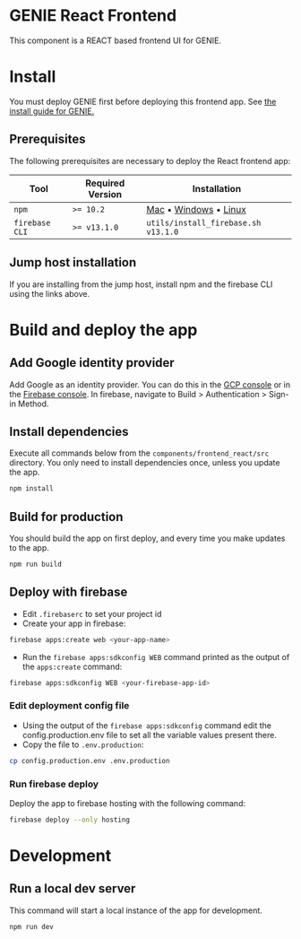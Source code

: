# GENIE React Frontend
This component is a REACT based frontend UI for GENIE.

# Install

You must deploy GENIE first before deploying this frontend app.  See [the install guide for GENIE.](../../INSTALL.md)

## Prerequisites

The following prerequisites are necessary to deploy the React frontend app:


| Tool                | Required Version | Installation                                                                                                                                                                                        |
|---------------------|------------------|-----------------------------------------------------------------------------------------------------------------------------------------------------------------------------------------------------|
| `npm`               | `>= 10.2`        | [Mac](https://nodejs.org/en/download/) • [Windows](https://nodejs.org/en/download/) • [Linux](https://nodejs.org/en/download/package-manager/) |
| `firebase CLI`      | `>= v13.1.0`     | `utils/install_firebase.sh v13.1.0` |

## Jump host installation
If you are installing from the jump host, install npm and the firebase CLI using the links above.

# Build and deploy the app

## Add Google identity provider

Add Google as an identity provider.  You can do this in the [GCP console](https://console.cloud.google.com/customer-identity/providers) or in the [Firebase console](https://console.firebase.google.com/).  In firebase, navigate to Build > Authentication > Sign-in Method.

## Install dependencies
Execute all commands below from the `components/frontend_react/src` directory.  You only need to install dependencies once, unless you update the app.

```bash
npm install
```

## Build for production
You should build the app on first deploy, and every time you make updates to the app.

```bash
npm run build
```

## Deploy with firebase

- Edit `.firebaserc` to set your project id
- Create your app in firebase:
```bash
firebase apps:create web <your-app-name>
```

- Run the `firebase apps:sdkconfig WEB` command printed as the output of the `apps:create` command:
```bash
firebase apps:sdkconfig WEB <your-firebase-app-id>
```

### Edit deployment config file
- Using the output of the `firebase apps:sdkconfig` command edit the config.production.env file to set all the variable values present there.
- Copy the file to `.env.production`:
```bash
cp config.production.env .env.production
```

### Run firebase deploy
Deploy the app to firebase hosting with the following command:

```bash
firebase deploy --only hosting
```

# Development

## Run a local dev server
This command will start a local instance of the app for development.

```bash
npm run dev
```

